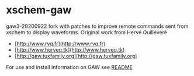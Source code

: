 # xschem-gaw
gaw3-20200922 fork with patches to improve remote commands sent from xschem to display waveforms.
Original work from Hervé Quillévéré

- [http://www.rvq.fr](http://www.rvq.fr)
- [http://www.herveq.tk](http://www.herveq.tk)
- [http://gaw.tuxfamily.org](http://gaw.tuxfamily.org)

For use and install information on GAW see [README](https://github.com/StefanSchippers/xschem-gaw/blob/main/README)
